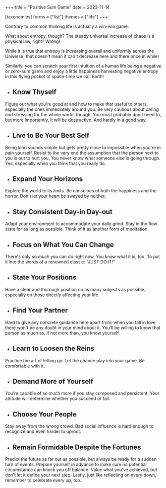 +++
title = "Positive Sum Game"
date = 2023-11-14

[taxonomies]
forms = ["list"]
themes = ["life"]
+++

Contrary to common thinking life is actually a win-win game.

<!-- more -->

What about entropy, though? The steady universal increase of chaos is a physical law, right? Wrong!

While it is true that entropy is increasing overall and uniformly across the Universe, that doesn't mean it can't decrease here and there once in while!

Similarly, you can scratch your first intuition of a human life being a negative or zero-sum game and enjoy a little happiness harvesting negative entropy in this flying pocket of space-time we call Earth!

<!-- The Fool vs The World -->

- ## Know Thyself

Figure out what you're good at and how to make that useful to others, especially the ones immediately around you. Be very cautious about caring and stressing for the whole world, though. You most probably don't need to, but more importantly, it will be destructive. And hardly in a good way.

<!-- The Magician vs Judgement -->

- ## Live to Be Your Best Self

Being kind sounds simple but gets pretty close to impossible when you're in pain yourself. Resist to the very end the assumption that the person next to you is out to hurt you. You never know what someone else is going through. Yes, especially when you think that you really do.

<!-- The Priestess vs The Sun -->

- ## Expand Your Horizons

Explore the world to its limits. Be conscious of both the happiness and the horror. Don't let your heart be swayed by neither.

<!-- The Queen vs The Moon -->

- ## Stay Consistent Day-in Day-out

Adapt your environment to accommodate your daily grind. Stay in the flow state for as long as possible. Think of it as another form of meditation.

<!-- The King vs The Star -->

- ## Focus on What You Can Change

There's only so much you can do right now. You know what it is, too. To put it into the words of a renowned classic: "JUST DO IT!"

<!-- The Priest vs The Tower -->

- ## State Your Positions

Have a clear and thorough position on as many subjects as possible, especially on those directly affecting your life.

<!-- The Lovers vs The Devil -->

- ## Find Your Partner

Hard to give any concrete guidance here apart from: when you fall in love there won't be any doubt in your mind about it. You'll be willing to know that person as much as, if not more than, you know yourself.

<!-- The Chariot vs Temperance -->

- ## Learn to Loosen the Reins

Practice the art of letting go. Let the chance play into your game. Be comfortable with it.

<!-- Justice vs Death -->

- ## Demand More of Yourself

You're capable of so much more if you stay composed and persistent. Your attitude will determine whether you succeed or fail.

<!-- The Hermit vs The Sacrifice -->

- ## Choose Your People

Stay away from the wrong crowd. Bad social influence is hard enough to recognize and even harder to uproot.

<!-- Fortune vs Fortitude -->

- ## Remain Formidable Despite the Fortunes

Predict the future as far out as possible, but always be ready for a sudden turn of events. Prepare yourself in advance to make sure no potential circumstance can knock you off balance. Value what you've achieved, but don't let it define your next step. Lastly, just like reflecting on every down, remember to celebrate every up, too.
